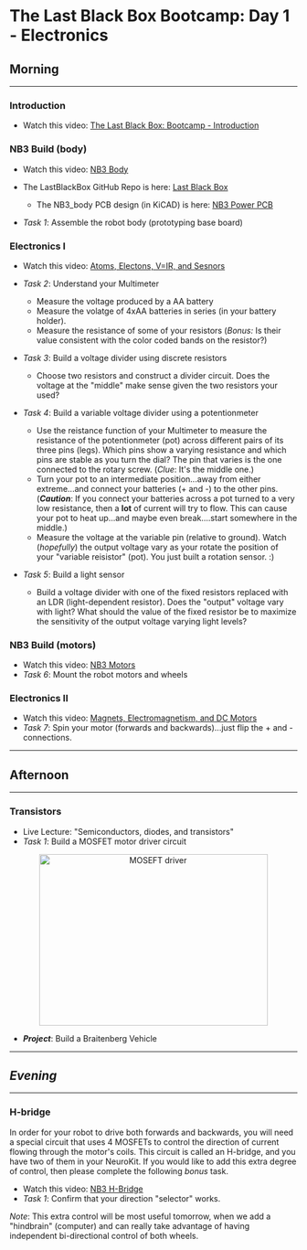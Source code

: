 # The Last Black Box Bootcamp: Day 1 - Electronics

## Morning

----

### Introduction

- Watch this video: [The Last Black Box: Bootcamp - Introduction](https://vimeo.com/625626556)

### NB3 Build (body)

- Watch this video: [NB3 Body](https://vimeo.com/625664801)
- The LastBlackBox GitHub Repo is here: [Last Black Box](https://github.com/NoBlackBoxes/LastBlackBox)
  - The NB3_body PCB design (in KiCAD) is here: [NB3 Power PCB](https://github.com/NoBlackBoxes/LastBlackBox/tree/master/boxes/electrons/NB3_body)

- *Task 1*: Assemble the robot body (prototyping base board)

### Electronics I

- Watch this video: [Atoms, Electons, V=IR, and Sesnors](https://vimeo.com/625820421)

- *Task 2*: Understand your Multimeter
  - Measure the voltage produced by a AA battery
  - Measure the volatge of 4xAA batteries in series (in your battery holder).
  - Measure the resistance of some of your resistors (*Bonus:* Is their value consistent with the color coded bands on the resistor?)
- *Task 3*: Build a voltage divider using discrete resistors
  -  Choose two resistors and construct a divider circuit. Does the voltage at the "middle" make sense given the two resistors your used?
- *Task 4*: Build a variable voltage divider using a potentionmeter
  - Use the reistance function of your Multimeter to measure the resistance of the potentionmeter (pot) across different pairs of its three pins (legs). Which pins show a varying resistance and which pins are stable as you turn the dial? The pin that varies is the one connected to the rotary screw. (*Clue*: It's the middle one.)
  - Turn your pot to an intermediate position...away from either extreme...and connect your batteries (+ and -) to the other pins. (***Caution***: If you connect your batteries across a pot turned to a very low resistance, then a **lot** of current will try to flow. This can cause your pot to heat up...and maybe even break....start somewhere in the middle.)
  - Measure the voltage at the variable pin (relative to ground). Watch (*hopefully*) the output voltage vary as your rotate the position of your "variable reisistor" (pot). You just built a rotation sensor. :)
- *Task 5*: Build a light sensor
  - Build a voltage divider with one of the fixed resistors replaced with an LDR (light-dependent resistor). Does the "output" voltage vary with light? What should the value of the fixed resistor be to maximize the sensitivity of the output voltage varying light levels?

### NB3 Build (motors)

- Watch this video: [NB3 Motors](https://vimeo.com/625827358)
- *Task 6*: Mount the robot motors and wheels

### Electronics II

- Watch this video: [Magnets, Electromagnetism, and DC Motors](https://vimeo.com/626603421)
- *Task 7*: Spin your motor (forwards and backwards)...just flip the + and - connections.


----

## Afternoon

----

### Transistors

- Live Lecture: "Semiconductors, diodes, and transistors"
- *Task 1*: Build a MOSFET motor driver circuit

<p align="center">
<img src="resources/images/MOSFET_motor_driver.png" alt="MOSEFT driver" width="400" height="300">
</p>

- ***Project***: Build a Braitenberg Vehicle

----

## *Evening*

----

### H-bridge

In order for your robot to drive both forwards and backwards, you will need a special circuit that uses 4 MOSFETs to control the direction of current flowing through the motor's coils. This circuit is called an H-bridge, and you have two of them in your NeuroKit. If you would like to add this extra degree of control, then please complete the following *bonus* task. 

- Watch this video: [NB3 H-Bridge](https://vimeo.com/628542324)
- *Task 1*: Confirm that your direction "selector" works.

*Note*: This extra control will be most useful tomorrow, when we add a "hindbrain" (computer) and can really take advantage of having independent bi-directional control of both wheels.
